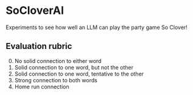 # SoCloverAI
Experiments to see how well an LLM can play the party game  So Clover!

## Evaluation rubric

0. No solid connection to either word
1. Solid connection to one word, but not the other
2. Solid connection to one word, tentative to the other
3. Strong connection to both words
4. Home run connection